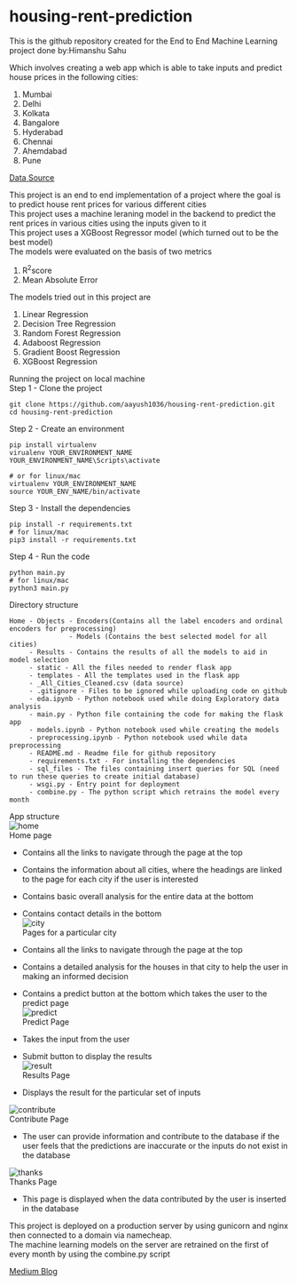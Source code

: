 # housing-rent-prediction

This is the github repository created for the End to End Machine Learning project done by:Himanshu Sahu

Which involves creating a web app which is able to take inputs and predict house prices in the following cities:

1. Mumbai
2. Delhi
3. Kolkata
4. Bangalore
5. Hyderabad
6. Chennai
7. Ahemdabad
8. Pune

<a href="https://www.kaggle.com/saisaathvik/house-rent-prices-of-metropolitan-cities-in-india">Data Source</a>

This project is an end to end implementation of a project where the goal is to predict house rent prices for various different cities<br>
This project uses a machine leraning model in the backend to predict the rent prices in various cities using the inputs given to it<br>
This project uses a XGBoost Regressor model (which turned out to be the best model)<br>
The models were evaluated on the basis of two metrics<br>

<ol>
<li>R<sup>2</sup>score</li>
<li>Mean Absolute Error</li>
</ol>

The models tried out in this project are<br>

<ol>
<li>Linear Regression</li>
<li>Decision Tree Regression</li>
<li>Random Forest Regression</li>
<li>Adaboost Regression</li>
<li>Gradient Boost Regression</li>
<li>XGBoost Regression</li>
</ol>

Running the project on local machine <br>
Step 1 - Clone the project <br>

```
git clone https://github.com/aayush1036/housing-rent-prediction.git
cd housing-rent-prediction
```

Step 2 - Create an environment <br>

```
pip install virtualenv
virualenv YOUR_ENVIRONMENT_NAME
YOUR_ENVIRONMENT_NAME\Scripts\activate

# or for linux/mac
virtualenv YOUR_ENVIRONMENT_NAME
source YOUR_ENV_NAME/bin/activate
```

Step 3 - Install the dependencies <br>

```
pip install -r requirements.txt
# for linux/mac
pip3 install -r requirements.txt
```

Step 4 - Run the code <br>

```
python main.py
# for linux/mac
python3 main.py
```

Directory structure

```
Home - Objects - Encoders(Contains all the label encoders and ordinal encoders for preprocessing)
               - Models (Contains the best selected model for all cities)
     - Results - Contains the results of all the models to aid in model selection
     - static - All the files needed to render flask app
     - templates - All the templates used in the flask app
     - _All_Cities_Cleaned.csv (data source)
     - .gitignore - Files to be ignored while uploading code on github
     - eda.ipynb - Python notebook used while doing Exploratory data analysis
     - main.py - Python file containing the code for making the flask app
     - models.ipynb - Python notebook used while creating the models
     - preprocessing.ipynb - Python notebook used while data preprocessing
     - README.md - Readme file for github repository
     - requirements.txt - For installing the dependencies
     - sql_files - The files containing insert queries for SQL (need to run these queries to create initial database)
     - wsgi.py - Entry point for deployment
     - combine.py - The python script which retrains the model every month
```

App structure<br>
<img src="https://i.ibb.co/RYzTHYH/home.png" alt="home" border="0">
<br>
Home page

- Contains all the links to navigate through the page at the top
- Contains the information about all cities, where the headings are linked to the page for each city if the user is interested
- Contains basic overall analysis for the entire data at the bottom
- Contains contact details in the bottom
  <br>
  <img src="https://i.ibb.co/GdC23yg/city.png" alt="city" border="0">
  <br>
  Pages for a particular city

- Contains all the links to navigate through the page at the top
- Contains a detailed analysis for the houses in that city to help the user in making an informed decision
- Contains a predict button at the bottom which takes the user to the predict page
  <br>
  <img src="https://i.ibb.co/N3LTgZG/predict.png" alt="predict" border="0">
  <br>
  Predict Page

- Takes the input from the user
- Submit button to display the results
  <br>
  <img src="https://i.ibb.co/Qps6Z22/result.png" alt="result" border="0">
  <br>
  Results Page

- Displays the result for the particular set of inputs

<img src="https://i.ibb.co/VHvfppH/contribute.png" alt="contribute" border="0">
<br>
Contribute Page

- The user can provide information and contribute to the database if the user feels that the predictions are inaccurate or the inputs do not exist in the database

<img src="https://i.ibb.co/zXHjXtT/thanks.png" alt="thanks" border="0">
<br>
Thanks Page

- This page is displayed when the data contributed by the user is inserted in the database

This project is deployed on a production server by using gunicorn and nginx then connected to a domain via namecheap.<br>
The machine learning models on the server are retrained on the first of every month by using the combine.py script<br>

<a href = "https://aayushmaan1306.medium.com/end-to-end-machine-learning-project-a3543c89f6eb">Medium Blog</a>
